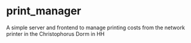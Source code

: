# print_manager
A simple server and frontend to manage printing costs from the network printer in the Christophorus Dorm in HH
